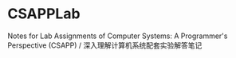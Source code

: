 # CSAPPLab
Notes for Lab Assignments of Computer Systems: A Programmer's Perspective (CSAPP) / 深入理解计算机系统配套实验解答笔记
